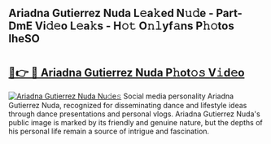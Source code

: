 ## Ariadna Gutierrez Nuda L𝚎a𝚔ed N𝚞𝚍e - Part-DmE Vi𝚍𝚎o L𝚎a𝚔s - H𝚘𝚝 O𝚗𝚕yf𝚊ns P𝚑𝚘tos lheSO

# <h2><a href="http://kf30ev4.oniu.top/?m=Ariadna+Gutierrez+Nuda">🔗👉 🔴 Ariadna Gutierrez Nuda P𝚑ot𝚘𝚜 V𝚒d𝚎o</a></h2>

[![Ariadna Gutierrez Nuda Nu𝚍e𝚜](https://i.imgur.com/0qMVB7G.gif)](http://kf30ev4.oniu.top/?m=Ariadna+Gutierrez+Nuda)
Social media personality Ariadna Gutierrez Nuda, recognized for disseminating dance and lifestyle ideas through dance presentations and personal vlogs. Ariadna Gutierrez Nuda's public image is marked by its friendly and genuine nature, but the depths of his personal life remain a source of intrigue and fascination.  
